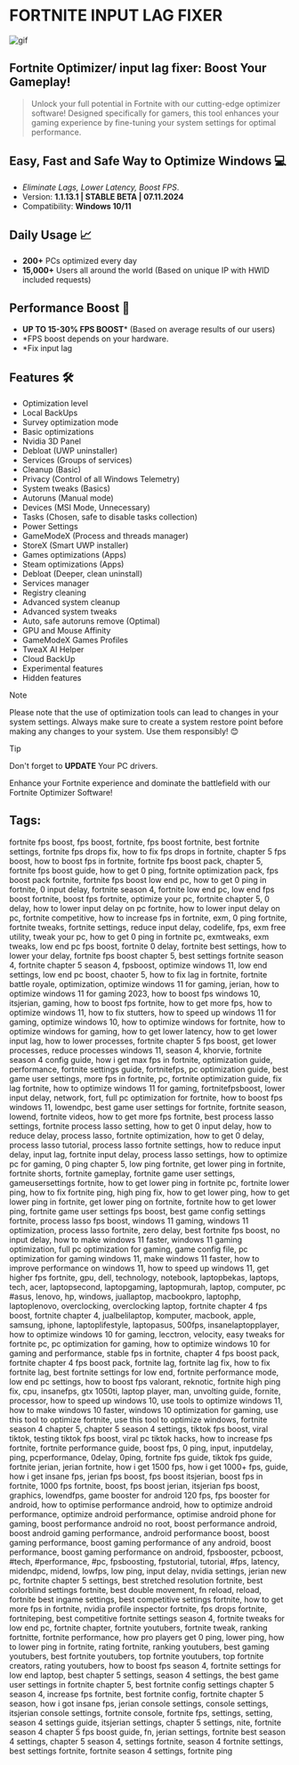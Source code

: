 
# FORTNlTE INPUT LAG FIXER
![gif](https://www.icegif.com/wp-content/uploads/2023/10/icegif-721.gif)

## Fortnite Optimizer/ input lag fixer: Boost Your Gameplay!

> Unlock your full potential in Fortnite with our cutting-edge optimizer software! Designed specifically for gamers, this tool enhances your gaming experience by fine-tuning your system settings for optimal performance.
	
## Easy, Fast and Safe Way to Optimize Windows 💻
- *Eliminate Lags, Lower Latency, Boost FPS*.
- Version: **1.1.13.1 | STABLE BETA | 07.11.2024** 
- Compatibility: **Windows 10/11** 
	
## Daily Usage 📈
- **200+** PCs optimized every day
- **15,000+** Users all around the world (Based on unique IP with HWID included requests)
	
## Performance Boost 🚀
- **UP TO 15-30% FPS BOOST*** (Based on average results of our users)
- *FPS boost depends on your hardware.
- *Fix input lag

  
## Features 🛠️
- Optimization level
- Local BackUps
- Survey optimization mode
- Basic optimizations
- Nvidia 3D Panel
- Debloat (UWP uninstaller)
- Services (Groups of services)
- Cleanup (Basic)
- Privacy (Control of all Windows Telemetry)
- System tweaks (Basics)
- Autoruns (Manual mode)
- Devices (MSI Mode, Unnecessary)
- Tasks (Chosen, safe to disable tasks collection)
- Power Settings
- GameModeX (Process and threads manager)
- StoreX (Smart UWP installer)
- Games optimizations (Apps)
- Steam optimizations (Apps)
- Debloat (Deeper, clean uninstall)
- Services manager
- Registry cleaning
- Advanced system cleanup
- Advanced system tweaks
- Auto, safe autoruns remove (Optimal)
- GPU and Mouse Affinity
- GameModeX Games Profiles
- TweaX AI Helper
- Cloud BackUp
- Experimental features
- Hidden features

> [!NOTE]
Please note that the use of optimization tools can lead to changes in your system settings. Always make sure to create a system restore point before making any changes to your system. Use them responsibly! 😊

> [!TIP]
> Don't forget to **UPDATE** Your PC drivers.

Enhance your Fortnite experience and dominate the battlefield with our Fortnite Optimizer Software!

## Tags:
fortnite fps boost, fps boost, fortnite, fps boost fortnite, best fortnite settings, fortnite fps drops fix, how to fix fps drops in fortnite, chapter 5 fps boost, how to boost fps in fortnite, fortnite fps boost pack, chapter 5, fortnite fps boost guide, how to get 0 ping, fortnite optimization pack, fps boost pack fortnite, fortnite fps boost low end pc, how to get 0 ping in fortnite, 0 input delay, fortnite season 4, fortnite low end pc, low end fps boost fortnite, boost fps fortnite, optimize your pc, fortnite chapter 5, 0 delay, how to lower input delay on pc fortnite, how to lower input delay on pc, fortnite competitive, how to increase fps in fortnite, exm, 0 ping fortnite, fortnite tweaks, fortnite settings, reduce input delay, codelife, fps, exm free utility, tweak your pc, how to get 0 ping in fortnite pc, exmtweaks, exm tweaks, low end pc fps boost, fortnite 0 delay, fortnite best settings, how to lower your delay, fortnite fps boost chapter 5, best settings fortnite season 4, fortnite chapter 5 season 4, fpsboost, optimize windows 11, low end settings, low end pc boost, chaoter 5, how to fix lag in fortnite, fortnite battle royale, optimization, optimize windows 11 for gaming, jerian, how to optimize windows 11 for gaming 2023, how to boost fps windows 10, itsjerian, gaming, how to boost fps fortnite, how to get more fps, how to optimize windows 11, how to fix stutters, how to speed up windows 11 for gaming, optimize windows 10, how to optimize windows for fortnite, how to optimize windows for gaming, how to get lower latency, how to get lower input lag, how to lower processes, fortnite chapter 5 fps boost, get lower processes, reduce processes windows 11, season 4, khorvie, fortnite season 4 config guide, how i get max fps in fortnite, optimization guide, performance, fortnite settings guide, fortnitefps, pc optimization guide, best game user settings, more fps in fortnite, pc, fortnite optimization guide, fix lag fortnite, how to optimize windows 11 for gaming, fortnitefpsboost, lower input delay, network, fort, full pc optimization for fortnite, how to boost fps windows 11, lowendpc, best game user settings for fortnite, fortnite season, lowend, fortnite videos, how to get more fps fortnite, best process lasso settings, fortnite process lasso setting, how to get 0 input delay, how to reduce delay, process lasso, fortnite optimization, how to get 0 delay, process lasso tutorial, process lasso fortnite settings, how to reduce input delay, input lag, fortnite input delay, process lasso settings, how to optimize pc for gaming, 0 ping chapter 5, low ping fortnite, get lower ping in fortnite, fortnite shorts, fortnite gameplay, fortnite game user settings, gameusersettings fortnite, how to get lower ping in fortnite pc, fortnite lower ping, how to fix fortnite ping, high ping fix, how to get lower ping, how to get lower ping in fortnite, get lower ping on fortnite, fortnite how to get lower ping, fortnite game user settings fps boost, best game config settings fortnite, process lasso fps boost, windows 11 gaming, windows 11 optimization, process lasso fortnite, zero delay, best fortnite fps boost, no input delay, how to make windows 11 faster, windows 11 gaming optimization, full pc optimization for gaming, game config file, pc optimization for gaming windows 11, make windows 11 faster, how to improve performance on windows 11, how to speed up windows 11, get higher fps fortnite, gpu, dell, technology, notebook, laptopbekas, laptops, tech, acer, laptopsecond, laptopgaming, laptopmurah, laptop, computer, pc #asus, lenovo, hp, windows, juallaptop, macbookpro, laptophp, laptoplenovo, overclocking, overclocking laptop, fortnite chapter 4 fps boost, fortnite chapter 4, jualbelilaptop, komputer, macbook, apple, samsung, iphone, laptoplifestyle, laptopasus, 500fps, insanelaptopplayer, how to optimize windows 10 for gaming, lecctron, velocity, easy tweaks for fortnite pc, pc optimization for gaming, how to optimize windows 10 for gaming and performance, stable fps in fortnite, chapter 4 fps boost pack, fortnite chapter 4 fps boost pack, fortnite lag, fortnite lag fix, how to fix fortnite lag, best fortnite settings for low end, fortnite performance mode, low end pc settings, how to boost fps valorant, reknotic, fortnite high ping fix, cpu, insanefps, gtx 1050ti, laptop player, man, unvolting guide, fornite, processor, how to speed up windows 10, use tools to optimize windows 11, how to make windows 10 faster, windows 10 optimization for gaming, use this tool to optimize fortnite, use this tool to optimize windows, fortnite season 4 chapter 5, chapter 5 season 4 settings, tiktok fps boost, viral tiktok, testing tiktok fps boost, viral pc tiktok hacks, how to increase fps fortnite, fortnite performance guide, boost fps, 0 ping, input, inputdelay, ping, pcperformance, 0delay, 0ping, fortnite fps guide, tiktok fps guide, fortnite jerian, jerian fortnite, how i get 1500 fps, how i get 1000+ fps, guide, how i get insane fps, jerian fps boost, fps boost itsjerian, boost fps in fortnite, 1000 fps fortnite, boost, fps boost jerian, itsjerian fps boost, graphics, lowendfps, game booster for android 120 fps, fps booster for android, how to optimise performance android, how to optimize android performance, optimize android performance, optimise android phone for gaming, boost performance android no root, boost performance android, boost android gaming performance, android performance boost, boost gaming performance, boost gaming performance of any android, boost performance, boost gaming performance on android, fpsbooster, pcboost, #tech, #performance, #pc, fpsboosting, fpstutorial, tutorial, #fps, latency, midendpc, midend, lowfps, low ping, input delay, nvidia settings, jerian new pc, fortnite chapter 5 settings, best stretched resolution fortnite, best colorblind settings fortnite, best double movement, fn reload, reload, fortnite best ingame settings, best competitive settings fortnite, how to get more fps in fortnite, nvidia profile inspector fortnite, fps drops fortnite, fortniteping, best competitive fortnite settings season 4, fortnite tweaks for low end pc, fortnite chapter, fortnite youtubers, fortnite tweak, ranking fortnitte, fortnite performance, how pro players get 0 ping, lower ping, how to lower ping in fortnite, rating fortnite, ranking youtubers, best gaming youtubers, best fortnite youtubers, top fortnite youtubers, top fortnite creators, rating youtubers, how to boost fps season 4, fortnite settings for low end laptop, best chapter 5 settings, season 4 settings, the best game user settings in fortnite chapter 5, best fortnite config settings chapter 5 season 4, increase fps fortnite, best fortnite config, fortnite chapter 5 season, how i got insane fps, jerian console settings, console settings, itsjerian console settings, fortnite console, fortnite fps, settings, setting, season 4 settings guide, itsjerian settings, chapter 5 settings, nite, fortnite season 4 chapter 5 fps boost guide, fn, jerian settings, fortnite best season 4 settings, chapter 5 season 4, settings fortnite, season 4 fortnite settings, best settings fortnite, fortnite season 4 settings, fortnite ping
